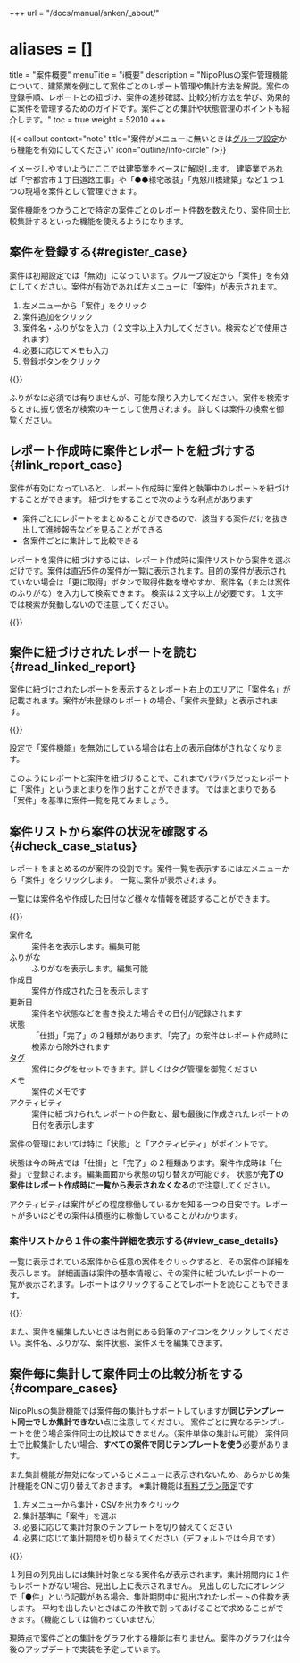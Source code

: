 +++
url = "/docs/manual/anken/_about/"
# aliases = []
title = "案件概要"
menuTitle = "ℹ️概要"
description = "NipoPlusの案件管理機能について、建築業を例にして案件ごとのレポート管理や集計方法を解説。案件の登録手順、レポートとの紐づけ、案件の進捗確認、比較分析方法を学び、効果的に案件を管理するためのガイドです。案件ごとの集計や状態管理のポイントも紹介します。"
toc = true
weight = 52010
+++

{{< callout context="note" title="案件がメニューに無いときは[グループ設定](/docs/setup/setting-group/#optionalFunction)から機能を有効にしてください" icon="outline/info-circle" />}}

イメージしやすいようにここでは建築業をベースに解説します。
建築業であれば「宇都宮市１丁目道路工事」や「●●様宅改装」「鬼怒川橋建築」など１つ１つの現場を案件として管理できます。

案件機能をつかうことで特定の案件ごとのレポート件数を数えたり、案件同士比較集計するといった機能を使えるようになります。

## 案件を登録する{#register_case}

案件は初期設定では「無効」になっています。グループ設定から「案件」を有効にしてください。案件が有効であれば左メニューに「案件」が表示されます。

1. 左メニューから「案件」をクリック
2. 案件追加をクリック
3. 案件名・ふりがなを入力（２文字以上入力してください。検索などで使用されます）
4. 必要に応じてメモも入力
5. 登録ボタンをクリック

{{<icatch filename="img/anken-add" msg="案件を新規作成しましょう。案件はレポートをまとめる箱のようなイメージです">}}

ふりがなは必須では有りませんが、可能な限り入力してください。案件を検索するときに振り仮名が検索のキーとして使用されます。
詳しくは案件の検索を御覧ください。

## レポート作成時に案件とレポートを紐づけする{#link_report_case}

案件が有効になっていると、レポート作成時に案件と執筆中のレポートを紐づけすることができます。
紐づけをすることで次のような利点があります

- 案件ごとにレポートをまとめることができるので、該当する案件だけを抜き出して進捗報告などを見ることができる
- 各案件ごとに集計して比較できる

レポートを案件に紐づけするには、レポート作成時に案件リストから案件を選ぶだけです。案件は直近5件の案件が一覧に表示されます。目的の案件が表示されていない場合は「更に取得」ボタンで取得件数を増やすか、案件名（または案件のふりがな）を入力して検索できます。
検索は２文字以上が必要です。１文字では検索が発動しないので注意してください。

{{<icatch filename="img/set-anken" msg="レポート作成時に案件とレポートに紐づけ！" alice="here">}}

## 案件に紐づけされたレポートを読む{#read_linked_report}

案件に紐づけされたレポートを表示するとレポート右上のエリアに「案件名」が記載されます。案件が未登録のレポートの場合、「案件未登録」と表示されます。

{{<icatch filename="img/read-report-anken" msg="案件に紐づけられたレポートは案件名が右上エリアに表示されます" alice="book">}}

設定で「案件機能」を無効にしている場合は右上の表示自体がされなくなります。

このようにレポートと案件を紐づけることで、これまでバラバラだったレポートに「案件」というまとまりを作り出すことができます。
ではまとまりである「案件」を基準に案件一覧を見てみましょう。

## 案件リストから案件の状況を確認する{#check_case_status}

レポートをまとめるのが案件の役割です。案件一覧を表示するには左メニューから「案件」をクリックします。
一覧に案件が表示されます。

一覧には案件名や作成した日付など様々な情報を確認することができます。

{{<icatch filename="img/anken-list" msg="案件一覧では紐づいた日報の件数や案件状態を確認できます" alice="pc">}}

<dl class="basic">
<dt>案件名</dt>
<dd>案件名を表示します。編集可能</dd>
<dt>ふりがな</dt>
<dd>ふりがなを表示します。編集可能</dd>
<dt>作成日</dt>
<dd>案件が作成された日を表示します</dd>
<dt>更新日</dt>
<dd>案件名や状態などを書き換えた場合その日付が記録されます</dd>
<dt>状態</dt>
<dd>「仕掛」「完了」の２種類があります。「完了」の案件はレポート作成時に検索から除外されます</dd>
<dt><a href="/docs/setup/advanced-setting/tag/">タグ</a></dt>
<dd>案件にタグをセットできます。詳しくはタグ管理を御覧ください</dd>
<dt>メモ</dt>
<dd>案件のメモです</dd>
<dt>アクティビティ</dt>
<dd>案件に紐づけられたレポートの件数と、最も最後に作成されたレポートの日付を表示します</dd>
</dl>

案件の管理においては特に「状態」と「アクティビティ」がポイントです。

状態は今の時点では「仕掛」と「完了」の２種類あります。案件作成時は「仕掛」で登録されます。編集画面から状態の切り替えが可能です。
状態が**完了の案件はレポート作成時に一覧から表示されなくなる**ので注意してください。

アクティビティは案件がどの程度稼働しているかを知る一つの目安です。レポートが多いほどその案件は積極的に稼働していることがわかります。

### 案件リストから１件の案件詳細を表示する{#view_case_details}

一覧に表示されている案件から任意の案件をクリックすると、その案件の詳細を表示します。
詳細画面は案件の基本情報と、その案件に紐づいたレポートの一覧が表示されます。レポートはクリックすることでレポートを読むこともできます。

{{<icatch filename="img/anken-detail" msg="案件一覧から案件を開くと詳細を見れます。とはいえ紐づいたレポートくらいですが・・・" alice="question">}}

また、案件を編集したいときは右側にある鉛筆のアイコンをクリックしてください。案件名、ふりがな、案件状態、案件メモを編集できます。

## 案件毎に集計して案件同士の比較分析をする{#compare_cases}

NipoPlusの集計機能では案件毎の集計もサポートしていますが**同じテンプレート同士でしか集計できない**点に注意してください。
案件ごとに異なるテンプレートを使う場合案件同士の比較はできません。（案件単体の集計は可能）
案件同士で比較集計したい場合、**すべての案件で同じテンプレートを使う**必要があります。

また集計機能が無効になっているとメニューに表示されないため、あらかじめ集計機能をONに切り替えておきます。
※集計機能は[有料プラン限定](/docs/price/#fee)です

1. 左メニューから集計・CSVを出力をクリック
2. 集計基準に「案件」を選ぶ
3. 必要に応じて集計対象のテンプレートを切り替えてください
4. 必要に応じて集計期間を切り替えてください（デフォルトでは今月です）

{{<iTablet filename="img/anken-sumtotal" msg="列見出しに案件名が入るので累積を見たい場合に便利な機能です。" alice="ok">}}

１列目の列見出しには集計対象となる案件名が表示されます。集計期間内に１件もレポートがない場合、見出し上に表示されません。
見出しのしたにオレンジで「●件」という記載がある場合、集計期間中に挺出されたレポートの件数を表します。
平均を出したいときはこの件数で割ってあげることで求めることができます。（機能としては備わっていません）

現時点で案件ごとの集計をグラフ化する機能は有りません。案件のグラフ化は今後のアップデートで実装を予定しています。
